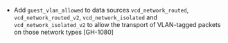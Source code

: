 * Add `guest_vlan_allowed` to data sources `vcd_network_routed`, `vcd_network_routed_v2`, `vcd_network_isolated` and `vcd_network_isolated_v2`
  to allow the transport of VLAN-tagged packets on those network types [GH-1080]